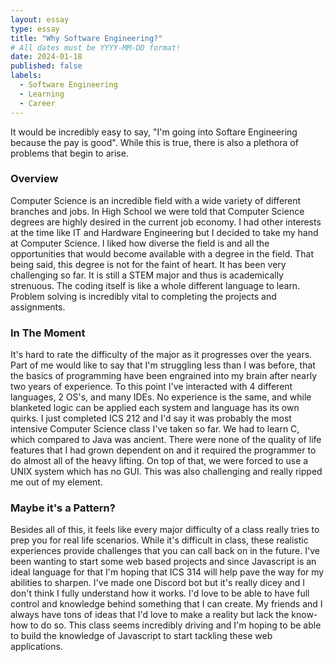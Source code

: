 ```yaml
---
layout: essay
type: essay
title: "Why Software Engineering?"
# All dates must be YYYY-MM-DD format!
date: 2024-01-18
published: false
labels:
  - Software Engineering
  - Learning
  - Career
---
```


It would be incredibly easy to say, "I'm going into Softare Engineering because the pay is good". While this is true, there is also a plethora of problems that begin to arise.

### Overview
Computer Science is an incredible field with a wide variety of different branches and jobs. In High School we were told that Computer Science degrees are highly desired in the current job economy. I had other interests at the time like IT and Hardware Engineering but I decided to take my hand at Computer Science. I liked how diverse the field is and all the opportunities that would become available with a degree in the field. That being said, this degree is not for the faint of heart. It has been very challenging so far. It is still a STEM major and thus is academically strenuous. The coding itself is like a whole different language to learn. Problem solving is incredibly vital to completing the projects and assignments. 

### In The Moment
It's hard to rate the difficulty of the major as it progresses over the years. Part of me would like to say that I'm struggling less than I was before, that the basics of programming have been engrained into my brain after nearly two years of experience. To this point I've interacted with 4 different languages, 2 OS's, and many IDEs. No experience is the same, and while blanketed logic can be applied each system and language has its own quirks. I just completed ICS 212 and I'd say it was probably the most intensive Computer Science class I've taken so far. We had to learn C, which compared to Java was ancient. There were none of the quality of life features that I had grown dependent on and it required the programmer to do almost all of the heavy lifting. On top of that, we were forced to use a UNIX system which has no GUI. This was also challenging and really ripped me out of my element. 

### Maybe it's a Pattern?
Besides all of this, it feels like every major difficulty of a class really tries to prep you for real life scenarios. While it's difficult in class, these realistic experiences provide challenges that you can call back on in the future. I've been wanting to start some web based projects and since Javascript is an ideal language for that I'm hoping that ICS 314 will help pave the way for my abilities to sharpen. I've made one Discord bot but it's really dicey and I don't think I fully understand how it works. I'd love to be able to have full control and knowledge behind something that I can create. My friends and I always have tons of ideas that I'd love to make a reality but lack the know-how to do so. This class seems incredibly driving and I'm hoping to be able to build the knowledge of Javascript to start tackling these web applications.
